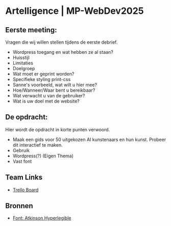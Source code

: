 # Artelligence | MP-WebDev2025
## Eerste meeting:
Vragen die wij willen stellen tijdens de eerste debrief.
- Wordpress toegang en wat hebben ze al staan?
- Huisstijl
- Limitaties
- Doelgroep
- Wat moet er geprint worden?
- Specifieke styling print-css
- Sanne's voorbeeld, wat wilt u hier mee?
- Hoe/Wanneer/Waar bent u bereikbaar?
- Wat verwacht u van de gebruiker?
- Wat is uw doel met de website?


## De opdracht:
Hier wordt de opdracht in korte punten verwoord.
- Maak een gids voor 50 uitgekozen AI kunstenaars en hun kunst. Probeer dit interactief te maken.
- Gebruik
- Wordpress(?) (Eigen Thema)
- Vast font


## Team Links

- [Trello Board](https://trello.com/b/LMfLQpmA/meesterproef)


## Bronnen

- [Font: Atkinson Hyperlegible](https://fonts.google.com/specimen/Atkinson+Hyperlegible)

